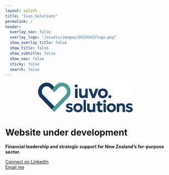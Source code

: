 ```yaml
---
layout: splash
title: "Iuvo.Solutions"
permalink: /
header:
  overlay_nav: false
  overlay_logo: "/assets/images/20250425logo.png"
  show_overlay_title: false
  show_title: false
  show_subtitle: false
  show_nav: false
  sticky: false
  search: false
---
```


<p align="center">
  <img src="/assets/images/20250425logo.png" alt="Iuvo.Solutions Logo" width="300">
</p>

# Website under development

**Financial leadership and strategic support for New Zealand’s for-purpose sector.**

[Connect on LinkedIn](https://www.linkedin.com/in/chris-davidson-aa92a58/)  
[Email me](mailto:chris.davidson@iuvo.solutions)
